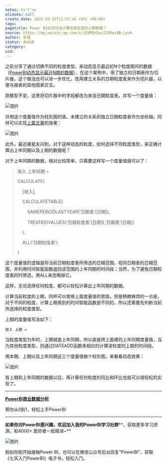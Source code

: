 ```yaml
---
notes: Fa'l'se
aliases: null
create_date: 2022-03-22T11:57:45 (UTC +08:00)
tags: 
pagetitle: Power BI如何动态计算任意粒度的上期数据？
source: https://mp.weixin.qq.com/s/jE4MQnIwcIIORez4B-LywA
author: 采悟
status: 未阅读
category: 
uid: 
---
```


之前分享了通过切换不同的粒度类型，来动态显示最近的N个粒度期间的数据（[PowerBI动态显示最近N期的数据](http://mp.weixin.qq.com/s?__biz=MzA4MzQwMjY4MA==&mid=2484071066&idx=1&sn=aa4ba5e2ba385b92f9dfa45dbce06da8&chksm=8e0c404db97bc95b3b0032961da86ae534a6422a49e9dfce5f7d532541322b01e0faffa3e70a&scene=21#wechat_redirect)），在这个案例中，用了独立的日期表作为切片器，这个做法也可以进一步优化，改用建立关系的日期粒度表来作为切片器，以便与报表的其他图表交互。

原模型不变，这里将切片器中的字段都改为来自日期粒度表，并写一个度量值：  

![图片](https://mmbiz.qpic.cn/mmbiz_jpg/aHEbZtANQJOibKhEUCFnuRTmgKUSgC7p2YsA1cJnrZJvllLmk3Zj5u2RLCSiawfBIIr7BO843bgp8u1nSxCjnHjw/640?wx_fmt=jpeg&wxfrom=5&wx_lazy=1&wx_co=1)

并用这个度量值作为柱形图的值，未建立的关系的独立日期粒度表作为坐标轴，同样可以实现[上篇文章](http://mp.weixin.qq.com/s?__biz=MzA4MzQwMjY4MA==&mid=2484071066&idx=1&sn=aa4ba5e2ba385b92f9dfa45dbce06da8&chksm=8e0c404db97bc95b3b0032961da86ae534a6422a49e9dfce5f7d532541322b01e0faffa3e70a&scene=21#wechat_redirect)的效果：

![图片](https://mmbiz.qpic.cn/mmbiz_gif/aHEbZtANQJPYQ3rS0vDd1G0bpUcmx2Ob4KVUhJmKhofHgnWj5t803aLYwJVWNcnRJg3sMqHkSW9ebFqET4NpiaA/640?wx_fmt=gif&wxfrom=5&wx_lazy=1)

此外，最近被星友问到，对于这种动态的粒度，如何选择不同粒度类型，来正确计算出上年同期以及上期的数据呢？

对于上年同期的数据，相对比较简单，只需要这样写一个度量值就可以了：  

> 收入 上年同期 \=
> 
> CALCULATE(
> 
>     \[收入\],
> 
>     CALCULATETABLE(
> 
>         SAMEPERIODLASTYEAR('日期表'\[日期\]),
> 
>         TREATAS(VALUES('日期粒度表'\[日期\]),'日期表'\[日期\])
> 
>     ),
> 
>     ALL('日期粒度表')
> 
> )

这个度量值的逻辑是将当前日期粒度表所筛选的日期范围，视同日期表的日期范围，并利用时间智能函数返回该范围的上年同期的时间段；当然，为了避免日期粒度表同时筛选，用ALL来忽略掉它。

这样，无论选择任何粒度，都可以轻松计算出上年同期的数据。

计算当前粒度的上期，同样可以使用上面度量值的思路，但是稍微麻烦的一点是，对于不同的粒度，计算上期用到的时间智能函数是不同的，所以还需要先判断当前所选择的粒度类型。  

上期的度量值写法如下：

```
收入 上期 = 
```

当粒度类型为年时，上期就是上年同期，所以直接用上面建的上年同期度量值，当为其他粒度类型，则通过DATEADD函数来相应的计算该粒度的上期的时间段。

用本期、上期以及上年同期这三个度量值做个柱形图，来看看动态效果：  

![图片](https://mmbiz.qpic.cn/mmbiz_gif/aHEbZtANQJOibKhEUCFnuRTmgKUSgC7p2lkVVk2DMkeh1Kiadj2ia90OwLDMMU7d5UUbQhItebz4wnKRVVgNsIreA/640?wx_fmt=gif&wxfrom=5&wx_lazy=1)

有上期和上年同期的数据以后，再计算任何粒度的同比和环比也就可以很轻松的实现了。

___

[**PowerBI商业数据分析**](http://mp.weixin.qq.com/s?__biz=MzA4MzQwMjY4MA==&mid=2484074987&idx=1&sn=5cf4ba4b683ee9136bb7a26f6e9bcf01&chksm=8e0c533cb97bda2add48a4576b9c1e230249a5a4160dd93cd677a37ea21d26fc9cc26fc4cb1c&scene=21#wechat_redirect)

帮你从0到1，轻松上手PowerBI

___

**如果你对PowerBI感兴趣，欢迎加入我的PowerBI学习社群****，获取更多学习资源，和4000+ 爱好者一起精进~**  

![图片](https://mmbiz.qpic.cn/mmbiz_png/aHEbZtANQJMFLnwgdbghRHPLicKRaV70mVCZVq8Fhm46rkciaeOrLFJCv5f1omJxF8256YogHflkicEDM29aUMtaA/640?wx_fmt=png&wxfrom=5&wx_lazy=1&wx_co=1)

假如你刚开始接触Power BI，也可以在微信公众号后台回复"PowerBI"，获取《七天入门PowerBI》电子书，轻松入门。
